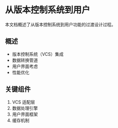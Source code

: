 # 从版本控制系统到用户

本文档概述了从版本控制系统到用户功能的过渡设计过程。

## 概述
- 版本控制系统（VCS）集成
- 数据转换管道
- 用户界面考虑
- 性能优化

## 关键组件
1. VCS 适配层
2. 数据处理引擎
3. 用户界面框架
4. 缓存机制